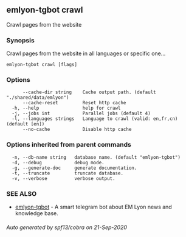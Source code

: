 ## emlyon-tgbot crawl

Crawl pages from the website

### Synopsis

Crawl pages from the website in all languages or specific one...

```
emlyon-tgbot crawl [flags]
```

### Options

```
      --cache-dir string    Cache output path. (default "./shared/data/emlyon")
      --cache-reset         Reset http cache
  -h, --help                help for crawl
  -j, --jobs int            Parallel jobs (default 4)
  -l, --languages strings   Language to crawl (valid: en,fr,cn) (default [en])
      --no-cache            Disable http cache
```

### Options inherited from parent commands

```
  -n, --db-name string   database name. (default "emlyon-tgbot")
  -d, --debug            debug mode.
  -g, --generate-doc     generate documentation.
  -t, --truncate         truncate database.
  -v, --verbose          verbose output.
```

### SEE ALSO

* [emlyon-tgbot](emlyon-tgbot.md)	 - A smart telegram bot about EM Lyon news and knowledge base.

###### Auto generated by spf13/cobra on 21-Sep-2020
